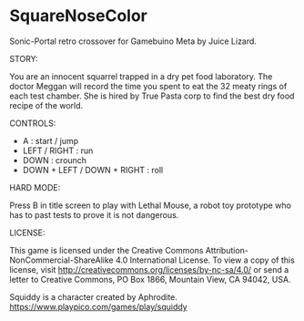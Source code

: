# SquareNoseColor
Sonic-Portal retro crossover for Gamebuino Meta by Juice Lizard.

STORY:

You are an innocent squarrel trapped in a dry pet food laboratory. The doctor Meggan will record the time you spent to eat the 32 meaty rings of each test chamber. She is hired by True Pasta corp to find the best dry food recipe of the world.

CONTROLS:
- A : start / jump
- LEFT / RIGHT : run
- DOWN : crounch
- DOWN + LEFT / DOWN + RIGHT : roll

HARD MODE:

Press B in title screen to play with Lethal Mouse, a robot toy prototype who has to past tests to prove it is not dangerous.

LICENSE:

This game is licensed under the Creative Commons Attribution-NonCommercial-ShareAlike 4.0 International License. To view a copy of this license, visit http://creativecommons.org/licenses/by-nc-sa/4.0/ or send a letter to Creative Commons, PO Box 1866, Mountain View, CA 94042, USA.

Squiddy is a character created by Aphrodite.
https://www.playpico.com/games/play/squiddy
